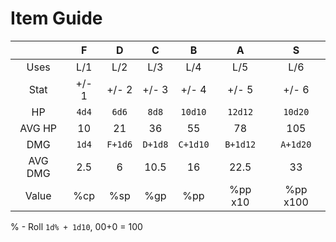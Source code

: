 # Item Guide

|  | F | D | C | B | A | S |
|:---:|:---:|:---:|:---:|:---:|:---:|:---:|
| Uses | L/1 | L/2 | L/3 | L/4 | L/5 | L/6 |
| Stat | +/- 1 | +/- 2 | +/- 3 | +/- 4 | +/- 5 | +/- 6 |
| HP | <code>4d4</code> | <code>6d6</code> | <code>8d8</code> | <code>10d10</code> | <code>12d12</code> | <code>10d20</code> |
| AVG HP | 10 | 21 | 36 | 55 | 78 | 105 |
| DMG | <code>1d4</code> | <code>F+1d6</code> | <code>D+1d8</code> | <code>C+1d10</code> | <code>B+1d12</code> | <code>A+1d20</code> |
| AVG DMG | 2.5 | 6 | 10.5 | 16 | 22.5 | 33 |
| Value | %cp | %sp | %gp | %pp | %pp x10 | %pp x100 |

% - Roll <code>1d% + 1d10</code>, 00+0 = 100
